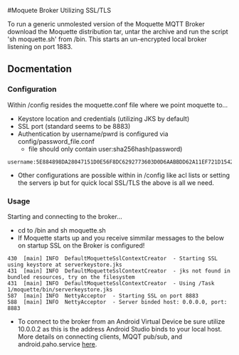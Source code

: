 #Moquete Broker Utilizing SSL/TLS

To run a generic unmolested version of the Moquette MQTT Broker download the Moquette distribution tar, untar the archive and run the script 'sh moquette.sh' from /bin.
This starts an un-encrypted local broker listening on port 1883.


## Docmentation
### Configuration 
Within /config resides the moquette.conf file where we point moquette to...
* Keystore location and credentials (utilizing JKS by default)	
* SSL port (standard seems to be 8883)
* Authentication by username/pwrd is configured via config/password_file.conf
  * file should only contain user:sha256hash(password)
```
username:5E884898DA28047151D0E56F8DC6292773603D0D6AABBDD62A11EF721D1542D8
```
* Other configurations are possible within in /config like acl lists or setting the servers ip but for quick local SSL/TLS the above is all we need.

### Usage
Starting and connecting to the broker...
* cd to /bin and sh moquette.sh
* If Moquette starts up and you receive simmilar messages to the below on startup SSL on the Broker is configured!
```
430  [main] INFO  DefaultMoquetteSslContextCreator  - Starting SSL using keystore at serverkeystore.jks
431  [main] INFO  DefaultMoquetteSslContextCreator  - jks not found in bundled resources, try on the filesystem
431  [main] INFO  DefaultMoquetteSslContextCreator  - Using /Task 1/moquette/bin/serverkeystore.jks 
587  [main] INFO  NettyAcceptor  - Starting SSL on port 8883
588  [main] INFO  NettyAcceptor  - Server binded host: 0.0.0.0, port: 8883
```


* To connect to the broker from an Android Virtual Device be sure utilize 10.0.0.2 as this is the address Android Studio binds to your local host. More details on connecting clients, MQQT pub/sub, and android.paho.service [here](http://gottaputthelinkhere.com).




